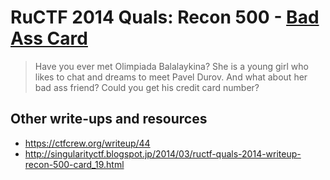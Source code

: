 # RuCTF 2014 Quals: Recon 500 - [Bad Ass Card](https://github.com/HackerDom/ructf-2014-quals/tree/master/tasks/bad_ass_card)

> Have you ever met Olimpiada Balalaykina?
> She is a young girl who likes to chat and dreams to meet Pavel Durov.
> And what about her bad ass friend? Could you get his credit card number?

## Other write-ups and resources

* <https://ctfcrew.org/writeup/44>
* <http://singularityctf.blogspot.jp/2014/03/ructf-quals-2014-writeup-recon-500-card_19.html>
